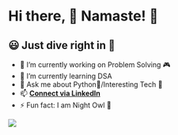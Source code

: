 # Hi there, 👋 Namaste! 🙏
## 😃 Just dive right in 🙌

- 🔭 I’m currently working on Problem Solving 🎮
- 🌱 I’m currently learning DSA
- 💬 Ask me about Python🐍/Interesting Tech 🔌
- 📫 [**Connect via LinkedIn**](https://www.linkedin.com/in/swarajspatil/)
- ⚡ Fun fact: I am Night Owl 👻


<img src="https://github-readme-stats.vercel.app/api?username=swarajspatil158&hide_border=true&show_icons=true">
